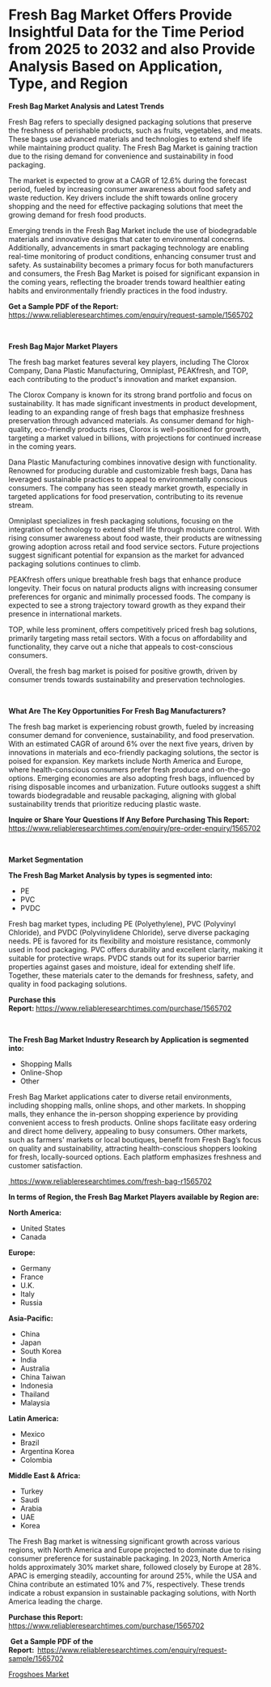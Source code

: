 <p><h1>Fresh Bag Market Offers Provide Insightful Data for the Time Period from 2025 to 2032 and also Provide Analysis Based on Application, Type, and Region</h1></p><p><strong>Fresh Bag Market Analysis and Latest Trends</strong></p>
<p><p>Fresh Bag refers to specially designed packaging solutions that preserve the freshness of perishable products, such as fruits, vegetables, and meats. These bags use advanced materials and technologies to extend shelf life while maintaining product quality. The Fresh Bag Market is gaining traction due to the rising demand for convenience and sustainability in food packaging.</p><p>The market is expected to grow at a CAGR of 12.6% during the forecast period, fueled by increasing consumer awareness about food safety and waste reduction. Key drivers include the shift towards online grocery shopping and the need for effective packaging solutions that meet the growing demand for fresh food products. </p><p>Emerging trends in the Fresh Bag Market include the use of biodegradable materials and innovative designs that cater to environmental concerns. Additionally, advancements in smart packaging technology are enabling real-time monitoring of product conditions, enhancing consumer trust and safety. As sustainability becomes a primary focus for both manufacturers and consumers, the Fresh Bag Market is poised for significant expansion in the coming years, reflecting the broader trends toward healthier eating habits and environmentally friendly practices in the food industry.</p></p>
<p><strong>Get a Sample PDF of the Report:&nbsp;</strong> <a href="https://www.reliableresearchtimes.com/enquiry/request-sample/1565702?utm_campaign=2007&utm_medium=2&utm_source=Github&utm_content=ia&utm_term=04042025&utm_id=fresh-bag">https://www.reliableresearchtimes.com/enquiry/request-sample/1565702</a></p>
<p>&nbsp;</p>
<p><strong>Fresh Bag Major Market Players</strong></p>
<p><p>The fresh bag market features several key players, including The Clorox Company, Dana Plastic Manufacturing, Omniplast, PEAKfresh, and TOP, each contributing to the product's innovation and market expansion.</p><p>The Clorox Company is known for its strong brand portfolio and focus on sustainability. It has made significant investments in product development, leading to an expanding range of fresh bags that emphasize freshness preservation through advanced materials. As consumer demand for high-quality, eco-friendly products rises, Clorox is well-positioned for growth, targeting a market valued in billions, with projections for continued increase in the coming years.</p><p>Dana Plastic Manufacturing combines innovative design with functionality. Renowned for producing durable and customizable fresh bags, Dana has leveraged sustainable practices to appeal to environmentally conscious consumers. The company has seen steady market growth, especially in targeted applications for food preservation, contributing to its revenue stream.</p><p>Omniplast specializes in fresh packaging solutions, focusing on the integration of technology to extend shelf life through moisture control. With rising consumer awareness about food waste, their products are witnessing growing adoption across retail and food service sectors. Future projections suggest significant potential for expansion as the market for advanced packaging solutions continues to climb.</p><p>PEAKfresh offers unique breathable fresh bags that enhance produce longevity. Their focus on natural products aligns with increasing consumer preferences for organic and minimally processed foods. The company is expected to see a strong trajectory toward growth as they expand their presence in international markets.</p><p>TOP, while less prominent, offers competitively priced fresh bag solutions, primarily targeting mass retail sectors. With a focus on affordability and functionality, they carve out a niche that appeals to cost-conscious consumers. </p><p>Overall, the fresh bag market is poised for positive growth, driven by consumer trends towards sustainability and preservation technologies.</p></p>
<p>&nbsp;</p>
<p><strong>What Are The Key Opportunities For Fresh Bag Manufacturers?</strong></p>
<p><p>The fresh bag market is experiencing robust growth, fueled by increasing consumer demand for convenience, sustainability, and food preservation. With an estimated CAGR of around 6% over the next five years, driven by innovations in materials and eco-friendly packaging solutions, the sector is poised for expansion. Key markets include North America and Europe, where health-conscious consumers prefer fresh produce and on-the-go options. Emerging economies are also adopting fresh bags, influenced by rising disposable incomes and urbanization. Future outlooks suggest a shift towards biodegradable and reusable packaging, aligning with global sustainability trends that prioritize reducing plastic waste.</p></p>
<p><strong>Inquire or Share Your Questions If Any Before Purchasing This Report:</strong> <a href="https://www.reliableresearchtimes.com/enquiry/pre-order-enquiry/1565702?utm_campaign=2007&utm_medium=2&utm_source=Github&utm_content=ia&utm_term=04042025&utm_id=fresh-bag">https://www.reliableresearchtimes.com/enquiry/pre-order-enquiry/1565702</a></p>
<p>&nbsp;</p>
<p><strong>Market Segmentation</strong></p>
<p><strong>The Fresh Bag Market Analysis by types is segmented into:</strong></p>
<p><ul><li>PE</li><li>PVC</li><li>PVDC</li></ul></p>
<p><p>Fresh bag market types, including PE (Polyethylene), PVC (Polyvinyl Chloride), and PVDC (Polyvinylidene Chloride), serve diverse packaging needs. PE is favored for its flexibility and moisture resistance, commonly used in food packaging. PVC offers durability and excellent clarity, making it suitable for protective wraps. PVDC stands out for its superior barrier properties against gases and moisture, ideal for extending shelf life. Together, these materials cater to the demands for freshness, safety, and quality in food packaging solutions.</p></p>
<p><strong>Purchase this Report:&nbsp;</strong><a href="https://www.reliableresearchtimes.com/purchase/1565702?utm_campaign=2007&utm_medium=2&utm_source=Github&utm_content=ia&utm_term=04042025&utm_id=fresh-bag">https://www.reliableresearchtimes.com/purchase/1565702</a></p>
<p>&nbsp;</p>
<p><strong>The Fresh Bag Market Industry Research by Application is segmented into:</strong></p>
<p><ul><li>Shopping Malls</li><li>Online-Shop</li><li>Other</li></ul></p>
<p><p>Fresh Bag Market applications cater to diverse retail environments, including shopping malls, online shops, and other markets. In shopping malls, they enhance the in-person shopping experience by providing convenient access to fresh products. Online shops facilitate easy ordering and direct home delivery, appealing to busy consumers. Other markets, such as farmers' markets or local boutiques, benefit from Fresh Bag’s focus on quality and sustainability, attracting health-conscious shoppers looking for fresh, locally-sourced options. Each platform emphasizes freshness and customer satisfaction.</p></p>
<p><a href="https://www.reliableresearchtimes.com/fresh-bag-r1565702?utm_campaign=2007&utm_medium=2&utm_source=Github&utm_content=ia&utm_term=04042025&utm_id=fresh-bag">&nbsp;https://www.reliableresearchtimes.com/fresh-bag-r1565702</a></p>
<p><strong>In terms of Region, the Fresh Bag Market Players available by Region are:</strong></p>
<p>
    <p> <strong> North America: </strong>
        <ul>
            <li>United States</li>
            <li>Canada</li>
        </ul>
        </p> 
    <p> <strong> Europe: </strong>
        <ul>
            <li>Germany</li>
            <li>France</li>
            <li>U.K.</li>
            <li>Italy</li>
            <li>Russia</li>
        </ul>
        </p> 
    <p> <strong> Asia-Pacific: </strong>
        <ul>
            <li>China</li>
            <li>Japan</li>
            <li>South Korea</li>
            <li>India</li>
            <li>Australia</li>
            <li>China Taiwan</li>
            <li>Indonesia</li>
            <li>Thailand</li>
            <li>Malaysia</li>
        </ul>
        </p> 
    <p> <strong> Latin America: </strong>
        <ul>
            <li>Mexico</li>
            <li>Brazil</li>
            <li>Argentina Korea</li>
            <li>Colombia</li>
        </ul>
        </p> 
    <p> <strong> Middle East & Africa: </strong>
        <ul>
            <li>Turkey</li>
            <li>Saudi</li>
            <li>Arabia</li>
            <li>UAE</li>
            <li>Korea</li>
        </ul>
    </p>
    </p>
<p><p>The Fresh Bag market is witnessing significant growth across various regions, with North America and Europe projected to dominate due to rising consumer preference for sustainable packaging. In 2023, North America holds approximately 30% market share, followed closely by Europe at 28%. APAC is emerging steadily, accounting for around 25%, while the USA and China contribute an estimated 10% and 7%, respectively. These trends indicate a robust expansion in sustainable packaging solutions, with North America leading the charge.</p></p>
<p><strong>Purchase this Report: </strong><a href="https://www.reliableresearchtimes.com/purchase/1565702?utm_campaign=2007&utm_medium=2&utm_source=Github&utm_content=ia&utm_term=04042025&utm_id=fresh-bag">https://www.reliableresearchtimes.com/purchase/1565702</a></p>
<p>&nbsp;<strong>Get a Sample PDF of the Report:&nbsp;&nbsp;</strong><a href="https://www.reliableresearchtimes.com/enquiry/request-sample/1565702?utm_campaign=2007&utm_medium=2&utm_source=Github&utm_content=ia&utm_term=04042025&utm_id=fresh-bag">https://www.reliableresearchtimes.com/enquiry/request-sample/1565702</a></p>
<p><strong></strong></p>
<p><p><a href="https://github.com/angelajermaine/Market-Research-Report-List-6/blob/main/frogshoes-market.md?utm_campaign=2007&utm_medium=2&utm_source=Github&utm_content=ia&utm_term=04042025&utm_id=fresh-bag">Frogshoes Market</a></p></p>